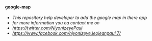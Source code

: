 #### google-map
* _This repository help developer to add the google map in there app_
* _for more information you ca contact me on_
* _https://twitter.com/NiyonizeyePaul_
* _https://www.facebook.com/niyonizeye.leojeanpaul.7/_
